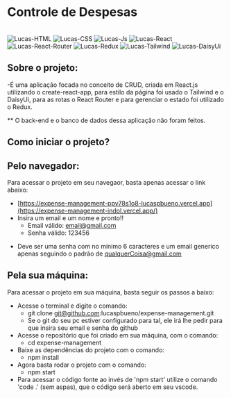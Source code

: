 # Controle de Despesas

<div style="display: inline_block"><br>
  <img alt="Lucas-HTML" src="https://img.shields.io/badge/HTML5-E34F26?style=for-the-badge&logo=html5&logoColor=white">
  <img alt="Lucas-CSS" src="https://img.shields.io/badge/CSS3-1572B6?style=for-the-badge&logo=css3&logoColor=white">
  <img alt="Lucas-Js" src="https://img.shields.io/badge/JavaScript-323330?style=for-the-badge&logo=javascript&logoColor=F7DF1E">
  <img alt="Lucas-React" src="https://img.shields.io/badge/React-20232A?style=for-the-badge&logo=react&logoColor=61DAFB">
  <img alt="Lucas-React-Router" src="https://img.shields.io/badge/React_Router-CA4245?style=for-the-badge&logo=react-router&logoColor=white">
  <img alt="Lucas-Redux" src="https://img.shields.io/badge/Redux-593D88?style=for-the-badge&logo=redux&logoColor=white" />
  <img alt="Lucas-Tailwind" src="https://img.shields.io/badge/Tailwind_CSS-38B2AC?style=for-the-badge&logo=tailwind-css&logoColor=white" />
  <img alt="Lucas-DaisyUi" src="https://img.shields.io/badge/daisyUI-1ad1a5?style=for-the-badge&logo=daisyui&logoColor=white" />
</div>

## Sobre o projeto:
  -É uma aplicação focada no conceito de CRUD, criada em React.js utilizando o
  create-react-app, para estilo da página foi usado o Tailwind e o DaisyUi,
  para as rotas o React Router e para gerenciar o estado foi utilizado o Redux.

  ** O back-end e o banco de dados dessa aplicação não foram feitos.

## Como iniciar o projeto?

## Pelo navegador:
Para acessar o projeto em seu navegaor, basta apenas acessar o link abaixo:
  - [https://expense-management-ppv78s1o8-lucaspbueno.vercel.app](https://expense-management-indol.vercel.app/)
  - Insira um email e um nome e pronto!!
    - Email válido: email@gmail.com
    - Senha válido: 123456

* Deve ser uma senha com no mínimo 6 caracteres e um email generico apenas seguindo o padrão de qualquerCoisa@gmail.com   

## Pela sua máquina:
Para acessar o projeto em sua máquina, basta seguir os passos a baixo:
- Acesse o terminal e digite o comando:
  - git clone git@github.com:lucaspbueno/expense-management.git
  - Se o git do seu pc estiver configurado para tal, ele irá lhe pedir para que insira seu email e senha do github
- Acesse o  repositório que foi criado em sua máquina, com o comando:
  - cd expense-management
- Baixe as dependências do projeto com o comando:
  - npm install
- Agora basta rodar o projeto com o comando:
  - npm start
- Para acessar o código fonte ao invés de 'npm start' utilize o comando 'code .' (sem aspas), que o código será aberto em seu vscode.  
